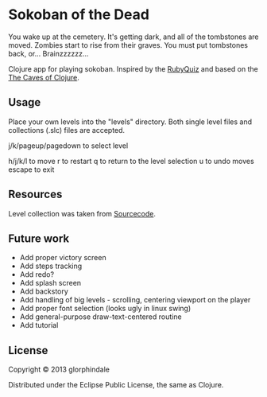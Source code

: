 # Sokoban of the Dead

You wake up at the cemetery. It's getting dark, and all of the tombstones are moved.
Zombies start to rise from their graves. You must put tombstones back, or... Brainzzzzzz...

Clojure app for playing sokoban.
Inspired by the [RubyQuiz](http://www.rubyquiz.com/quiz5.html) and based on the [The Caves of Clojure](http://stevelosh.com/blog/2012/07/caves-of-clojure-01/).

## Usage

Place your own levels into the "levels" directory. Both single level files and collections (.slc) files are accepted.

j/k/pageup/pagedown to select level

h/j/k/l to move
r to restart
q to return to the level selection
u to undo moves
escape to exit

## Resources

Level collection was taken from [Sourcecode](http://www.sourcecode.se/sokoban/levtext.php?file=Original.slc).

## Future work

* Add proper victory screen
* Add steps tracking
* Add redo?
* Add splash screen
* Add backstory
* Add handling of big levels - scrolling, centering viewport on the player
* Add proper font selection (looks ugly in linux swing)
* Add general-purpose draw-text-centered routine
* Add tutorial

## License

Copyright © 2013 glorphindale

Distributed under the Eclipse Public License, the same as Clojure.
